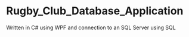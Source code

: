 # Rugby_Club_Database_Application
Written in C# using WPF and connection to an SQL Server using SQL
